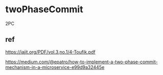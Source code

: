# twoPhaseCommit
2PC 


## ref

https://iajit.org/PDF/vol.3,no.1/4-Toufik.pdf

https://medium.com/@epatro/how-to-implement-a-two-phase-commit-mechanism-in-a-microservice-e99d9a32445e
